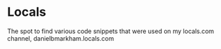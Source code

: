 # Locals
The spot to find various code snippets that were used on my locals.com channel, danielbmarkham.locals.com
